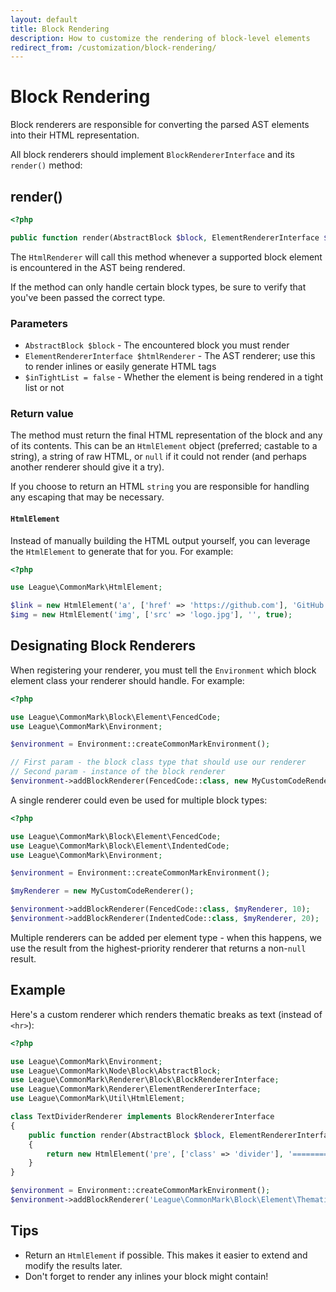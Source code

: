 ```yaml
---
layout: default
title: Block Rendering
description: How to customize the rendering of block-level elements
redirect_from: /customization/block-rendering/
---
```


Block Rendering
===============

Block renderers are responsible for converting the parsed AST elements into their HTML representation.

All block renderers should implement `BlockRendererInterface` and its `render()` method:

## render()

~~~php
<?php

public function render(AbstractBlock $block, ElementRendererInterface $htmlRenderer, bool $inTightList = false);
~~~

The `HtmlRenderer` will call this method whenever a supported block element is encountered in the AST being rendered.

If the method can only handle certain block types, be sure to verify that you've been passed the correct type.

### Parameters

* `AbstractBlock $block` - The encountered block you must render
* `ElementRendererInterface $htmlRenderer` - The AST renderer; use this to render inlines or easily generate HTML tags
* `$inTightList = false` - Whether the element is being rendered in a tight list or not

### Return value

The method must return the final HTML representation of the block and any of its contents. This can be an `HtmlElement` object (preferred; castable to a string), a string of raw HTML, or `null` if it could not render (and perhaps another renderer should give it a try).

If you choose to return an HTML `string` you are responsible for handling any escaping that may be necessary.

#### `HtmlElement`

Instead of manually building the HTML output yourself, you can leverage the `HtmlElement` to generate that for you.  For example:

~~~php
<?php

use League\CommonMark\HtmlElement;

$link = new HtmlElement('a', ['href' => 'https://github.com'], 'GitHub');
$img = new HtmlElement('img', ['src' => 'logo.jpg'], '', true);
~~~

## Designating Block Renderers

When registering your renderer, you must tell the `Environment` which block element class your renderer should handle. For example:

~~~php
<?php

use League\CommonMark\Block\Element\FencedCode;
use League\CommonMark\Environment;

$environment = Environment::createCommonMarkEnvironment();

// First param - the block class type that should use our renderer
// Second param - instance of the block renderer
$environment->addBlockRenderer(FencedCode::class, new MyCustomCodeRenderer());
~~~

A single renderer could even be used for multiple block types:

~~~php
<?php

use League\CommonMark\Block\Element\FencedCode;
use League\CommonMark\Block\Element\IndentedCode;
use League\CommonMark\Environment;

$environment = Environment::createCommonMarkEnvironment();

$myRenderer = new MyCustomCodeRenderer();

$environment->addBlockRenderer(FencedCode::class, $myRenderer, 10);
$environment->addBlockRenderer(IndentedCode::class, $myRenderer, 20);
~~~

Multiple renderers can be added per element type - when this happens, we use the result from the highest-priority renderer that returns a non-`null` result.

## Example

Here's a custom renderer which renders thematic breaks as text (instead of `<hr>`):

~~~php
<?php

use League\CommonMark\Environment;
use League\CommonMark\Node\Block\AbstractBlock;
use League\CommonMark\Renderer\Block\BlockRendererInterface;
use League\CommonMark\Renderer\ElementRendererInterface;
use League\CommonMark\Util\HtmlElement;

class TextDividerRenderer implements BlockRendererInterface
{
    public function render(AbstractBlock $block, ElementRendererInterface $htmlRenderer, bool $inTightList = false)
    {
        return new HtmlElement('pre', ['class' => 'divider'], '==============================');
    }
}

$environment = Environment::createCommonMarkEnvironment();
$environment->addBlockRenderer('League\CommonMark\Block\Element\ThematicBreak', new TextDividerRenderer());
~~~

## Tips

* Return an `HtmlElement` if possible. This makes it easier to extend and modify the results later.
* Don't forget to render any inlines your block might contain!
